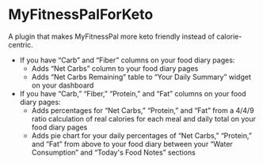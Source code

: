 MyFitnessPalForKeto
===================

A plugin that makes MyFitnessPal more keto friendly instead of calorie-centric.

* If you have “Carb” and “Fiber” columns on your food diary pages:
	* Adds “Net Carbs” column to your food diary pages
	* Adds “Net Carbs Remaining” table to “Your Daily Summary” widget on your dashboard
* If you have “Carb,” “Fiber,” “Protein,” and “Fat” columns on your food diary pages:
	* Adds percentages for “Net Carbs,” “Protein,” and “Fat” from a 4/4/9 ratio calculation of real calories for each meal and daily total on your food diary pages
	* Adds pie chart for your daily percentages of “Net Carbs,” “Protein,” and “Fat” from above to your food diary between your “Water Consumption” and “Today's Food Notes” sections

